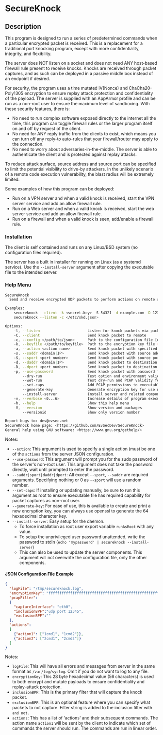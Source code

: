 # SecureKnock

## Description

This program is designed to run a series of predetermined commands when a particular encrypted packet is received.
This is a replacement for a traditional port knocking program, except with more confidentiality, integrity, and flexibility.

The server does NOT listen on a socket and does not need ANY host-based firewall rule present to receive knocks.
Knocks are received through packet captures, and as such can be deployed in a passive middle box instead of an endpoint if desired.

For security, the program uses a time mutated IV(Nonce) and ChaCha20-Poly1305 encryption to ensure replay attack protection and confidentiality of the payload.
The server is supplied with an AppArmor profile and can be run as a non-root user to ensure the maximum level of sandboxing.
With these security features, there is:

- No need to run complex software exposed directly to the internet all the time, this program can toggle firewall rules or the larger program itself on and off by request of the client.
- No need for ANY reply traffic from the clients to exist, which means you can turn off any reply-to auto-rules that your firewall/router may apply to the connection.
- No need to worry about adversaries-in-the-middle. The server is able to authenticate the client and is protected against replay attacks.

To reduce attack surface, source address and source port can be specified to limit the potential visibility to drive-by attackers.
In the unlikely scenario of a remote code execution vulnerability, the blast radius will be extremely limited.

Some examples of how this program can be deployed:

- Run on a VPN server and when a valid knock is received, start the VPN server service and add an allow firewall rule.
- Run on a Web server and when a valid knock is received, start the web server service and add an allow firewall rule.
- Run on a firewall and when a valid knock is seen, add/enable a firewall rule.

### Installation

The client is self contained and runs on any Linux/BSD system (no configuration files required).

The server has a built in installer for running on Linux (as a systemd service).
Use the `--install-server` argument after copying the executable file to the intended server.

### Help Menu

```bash
SecureKnock
  Send and receive encrypted UDP packets to perform actions on remote systems

Examples:
    secureknock --client -k <secret.key> -S 54321 -d example.com -D 1234 -a startwebserver
    secureknock --listen -c </etc/skd.json>

Options:
    -l, --listen                      Listen for knock packets via packet capture
    -C, --client                      Send knock packet to remote
    -c, --config </path/to/json>      Path to the configuration file [default: secureknockd.json]
    -k, --keyfile </path/to/keyfile>  Path to the encryption key file (Overrides key value in server config)
    -a, --action <action name>        Send knock packet with specified action name
    -s, --saddr <domain|IP>           Send knock packet with source address
    -S, --sport <port number>         Send knock packet with source port
    -d, --daddr <domain|IP>           Send knock packet to destination address
    -D, --dport <port number>         Send knock packet to destination port
    -p, --use-password                Send knock packet with password for sudo (required if server is not running as root)
        --dry-run                     Test option and environment validity with doing anything
        --wet-run                     Test dry-run and PCAP validity for server
        --set-caps                    Add PCAP permissions to executable (for running server as non-root user)
        --generate-key                Generate encryption key for use with server or client (save to file with '--keyfile')
        --install-server              Install server and related components (systemd, apparmor, config)
    -v, --verbose <0...6>             Increase details of program execution (Higher=more verbose) [default: 1]
    -h, --help                        Show this help menu
    -V, --version                     Show version and packages
        --versionid                   Show only version number

Report bugs to: dev@evsec.net
SecureKnock home page: <https://github.com/EvSecDev/SecureKnock>
General help using GNU software: <https://www.gnu.org/gethelp/>
```

Notes:

- `--action`: This argument is used to specify a single action (must be one of the `actions` from the server JSON configuration.
- `--use-password`: This argument will prompt you for the sudo password of the server's non-root user. This argument does not take the password directly, wait until prompted to enter the password.
- `--saddr|sport|daddr|dport`: All except `--sport`, `--saddr` are required arguments. Specifying nothing or 0 as `--sport` will use a random number.
- `--set-caps`: If installing or updating manually, be sure to run this argument as root to ensure executable file has required capability for packet captures as non-root user.
- `--generate-key`: For ease of use, this is available to create and print a new encryption key, you can always use openssl to generate the 64 hexadecimal character key.
- `--install-server`: Easy setup for the daemon.
  - To force installation as root user export variable `runAsRoot` with any value.
  - To setup the unprivileged user password unattended, write the password to stdin (`echo 'mypassword' | secureknock --install-server`)
  - This can also be used to update the server components. This argument will not overwrite the configuration file, only the other components.

#### JSON Configuration File Example

```json
{
  "logFile": "/tmp/secureknock.log",
  "encryptionKey": "ffffffffffffffffffffffffffffffffffffffffffffffffffffffffffffffffffffffffff",
  "pcapFilter":
  {
    "captureInterface": "eth0",
    "inclusionBPF":"udp port 12345",
    "exclusionBPF":""
  },
  "actions":
  [
    {"action1": ["1cmd1", "1cmd2"]},
    {"action2": ["2cmd1", "2cmd2"]}
  ]
}
```

Notes:

- `logFile`: This will have all errors and messages from server in the same format as `/var/log/syslog`. Omit if you do not want to log to any file.
- `encryptionKey`: This 28 byte hexadecimal value (56 characters) is used to both encrypt and mutate payloads to ensure confidentiality and replay-attack protection.
- `inclusionBPF`: This is the primary filter that will capture the knock packet.
- `exclusionBPF`: This is an optional feature where you can specify what packets to not capture. Filter string is added to the inclusion filter with `and not`.
- `actions`: This has a list of 'actions' and their subsequent commands. The action name `action1` will be sent by the client to indicate which set of commands the server should run. The commands are run in linear order.
